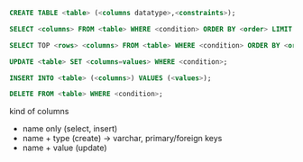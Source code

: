 ```sql
CREATE TABLE <table> (<columns datatype>,<constraints>);
```

```sql
SELECT <columns> FROM <table> WHERE <condition> ORDER BY <order> LIMIT <limit>;

SELECT TOP <rows> <columns> FROM <table> WHERE <condition> ORDER BY <order>;
```

```sql
UPDATE <table> SET <columns=values> WHERE <condition>;
```

```sql
INSERT INTO <table> (<columns>) VALUES (<values>);
```

```sql
DELETE FROM <table> WHERE <condition>;
```

kind of columns
- name only (select, insert)
- name + type (create) -> varchar, primary/foreign keys
- name + value (update)
